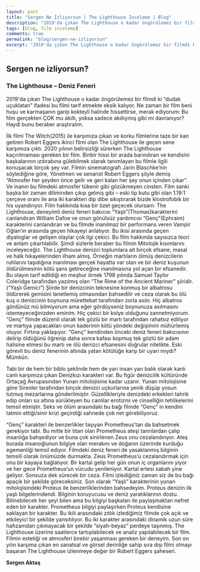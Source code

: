 ```yaml
---
layout: post
title: "Sergen Ne İzliyorsun | The Lighthouse İnceleme | Blog"
description: "2019'da çıkan The Lighthouse o kadar öngörülemez bir filmdi ki “dudak uçuklatan” ifadesi bu filmi tarif etmekte eksik kalıyor. Ne zaman bir film beni huşu ve karmaşanın garip kokteyli halinde hissettirse, merak ediyorum: Bu film gerçekten ÇOK mu akıllı, yoksa sadece akıllıymış gibi mi davranıyor? Haydi bunu beraber araştıralım."
tags: [blog, film inceleme]
comments: true
permalink: "blog/sergen-ne-izliyorsun"
excerpt: "2019'da çıkan The Lighthouse o kadar öngörülemez bir filmdi ki “dudak uçuklatan” ifadesi bu filmi tarif etmekte eksik kalıyor. Ne zaman bir film beni huşu ve karmaşanın garip kokteyli halinde hissettirse, merak ediyorum: Bu film gerçekten ÇOK mu akıllı, yoksa sadece akıllıymış gibi mi davranıyor? Haydi bunu beraber araştıralım."
---
```


## Sergen ne izliyorsun?

### The Lighthouse – Deniz Feneri 

2019'da çıkan The Lighthouse o kadar öngörülemez bir filmdi ki “dudak uçuklatan” ifadesi bu filmi tarif etmekte eksik kalıyor. Ne zaman bir film beni huşu ve karmaşanın garip kokteyli halinde hissettirse, merak ediyorum: Bu film gerçekten ÇOK mu akıllı, yoksa sadece akıllıymış gibi mi davranıyor? Haydi bunu beraber araştıralım.  

İlk filmi The Witch(2015) ile karşımıza çıkan ve korku filmlerine taze bir kan getiren Robert Eggers ikinci filmi olan The Lighthouse ile geçen sene karşımıza çıktı. 2020 yılının belirsizliği sürerken The Lighthouse kaçırılmaması gereken bir film. Binbir hissi bir arada barındıran ve kendisini başkalarının ızdırabına gülebilmek olarak tanımlayan bu filmle ilgili konuşacak birçok şey var. Filmin sinematografı Jarin Blaschke’nin söylediğine göre, Yönetmen ve senarist Robert Eggers şöyle demiş “Atmosfer her şeyden önce gelir ve geri kalan her şey onun içinden çıkar”. Ve inanın bu filmdeki atmosfer tükenir gibi gözükmeyen cinsten. Film sanki başka bir zaman diliminden çıkıp gelmiş gibi – eski tip kutu gibi olan 1.19:1 çerçeve oranı ile ana iki karakteri dip dibe sıkıştırarak bizde klostrofobik bir his uyandırıyor. Film hakkında kısa bir özet geçecek olursam: The Lighthouse, deneyimli deniz feneri bakıcısı “Yaşlı”(Thomas)karakterini canlandıran William Dafoe ve onun gönülsüz yardımcısı “Genç”(Ephraim) karakterini canlandıran ve bu filmde inanılmaz bir performans veren Vampir Oğlan’ın arasında geçen hikayeyi anlatıyor. Bu ikisi arasında geçen diyaloglar ve gelişen olaylar çok ilgi çekici. Bu film hakkında sayısızca teori ve anlam çıkartılabilir. Şimdi sizlerle beraber bu filmin Mitolojik kısımlarını inceleyeceğiz. The Lighthouse denizci toplumlara ait birçok efsane, masal ve halk hikayelerinden ilham almış. Örneğin martıların ölmüş denizcilerin ruhlarını taşıdığına inanılması gerçek hayatta var olan ve bir deniz kuşunun öldürülmesinin kötü şans getireceğine inanılmasına yol açan bir efsanedir. Bu olayın tarif edildiği en meşhur örnek 1798 yılında Samuel Taylor Coleridge tarafından yazılmış olan “The Rime of the Ancient Mariner” şiiridir. (“Yaşlı Gemici”) Şiirde bir denizcinin teknesine konmuş bir albatrosu öldürerek gemisini lanetlemiş olmasından bahsedilir ve ceza olarak bu ölü kuş o denizcinin boynuna mürettebat tarafından zorla asılır. Hiç albatros gördünüz mü bilmiyorum ama eğer gördüyseniz boynunuza asılmasını istemeyeceğinizden eminim. Hiç çekici bir kolye olduğunu zannetmiyorum. “Genç” filmde düzenli olarak tek gözlü bir martı tarafından rahatsız ediliyor ve martıya yapacakları onun kaderinin kötü yöndeki değişimini mühürlemiş oluyor. Fırtına yaklaşıyor. “Genç” kendinden önceki deniz feneri bakıcısının delirip öldüğünü öğrenip daha sonra kafası kopmuş tek gözlü bir adam halisine etmesi bu martı ve ölü denizci efsanesini doğrular nitelikte. Eski görevli bu deniz fenerinin altında yatan kötülüğe karşı bir uyarı mıydı? Mümkün.  

Tabi bir de hem bir biblo şeklinde hem de yarı insan yarı balık olarak kanlı canlı karşımıza çıkan Denizkızı karakteri var. Bu figür denizcilik kültüründe Ortaçağ Avrupasından Yunan mitolojisine kadar uzanır. Yunan mitolojisine göre Sirenler tarafından birçok denizci uçkurlarına yenik düşüp yosun tutmuş mezarlarına gönderilmiştir. Güzellikleriyle denizdeki erkekleri tahrik edip onları su altına sürükleyen bu canlılar erotizmi ve cinselliğin tehlikelerini temsil etmiştir. Seks ve ölüm arasındaki bu bağı filmde “Genç” in kendini tatmin ettiği/sinir krizi geçirdiği sahnede çok net görebiliyoruz.  

“Genç” karakteri ile benzerlikler taşıyan Prometheus’tan da bahsetmek gerekiyor tabi. Bu mitte bir titan olan Prometheus ateşi tanrılardan çalıp insanlığa bahşediyor ve buna çok sinirlenen Zeus onu cezalandırıyor. Ateş burada insanoğlunun bilgiye olan merakını ve doğanın üzerinde kurduğu egemenliği temsil ediyor. Filmdeki deniz feneri de yasaklanmış bilginin temsili olarak önümüzde durmakta. Zeus Prometheus’u cezalandırmak için onu bir kayaya bağlatıyor. Bir kartal gelip her gün onun iç organlarını yiyor ve her gece Prometheus’un vücudu yenileniyor. Kartal ertesi sabah yine geliyor. Sonsuza dek sürecek bir ceza. Filmi izlediğiniz zaman siz de bu bağı apaçık bir şekilde göreceksiniz.
Son olarak “Yaşlı” karakterinin yunan mitolojisindeki Proteus ile benzerliklerinden bahsedeyim. Proteus denizin ilk yaşlı bilgelerindendi. Bilginin koruyucusu ve deniz yaratıklarının dostu. Bilinebilecek her şeyi bilen ama bu bilgiyi başkaları ile paylaşmaktan nefret eden bir karakter. Prometheus bilgiyi paylaşırken Proteus kendisine saklayan bir karakter. Bu ikili arasındaki zıtlık izlediğimiz filmde çok açık ve etkileyici bir şekilde yansıtılıyor. Bu iki karakter arasındaki dinamik uzun süre hafızamdan çıkmayacak bir şekilde “siyah-beyaz” perdeye taşınmış. The Lighthouse üzerine saatlerce tartışılabilecek ve analiz yapılabilecek bir film. Filmin estetiği ve atmosferi birebir yaşanması gereken bir deneyim. Son on yılın karşıma çıkan en sanatsal ve görsel derinliğe sahip sıra dışı filmi olmayı başaran The Lighthouse izlenmeye değer bir Robert Eggers şaheseri.

**Sergen Aktaş**
